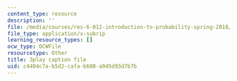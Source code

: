 ```yaml
---
content_type: resource
description: ''
file: /media/courses/res-6-012-introduction-to-probability-spring-2018/c4404c7ab5d2cafab688a945d93d7b7b_TAyA-rjmesQ.srt
file_type: application/x-subrip
learning_resource_types: []
ocw_type: OCWFile
resourcetype: Other
title: 3play caption file
uid: c4404c7a-b5d2-cafa-b688-a945d93d7b7b
---
```

